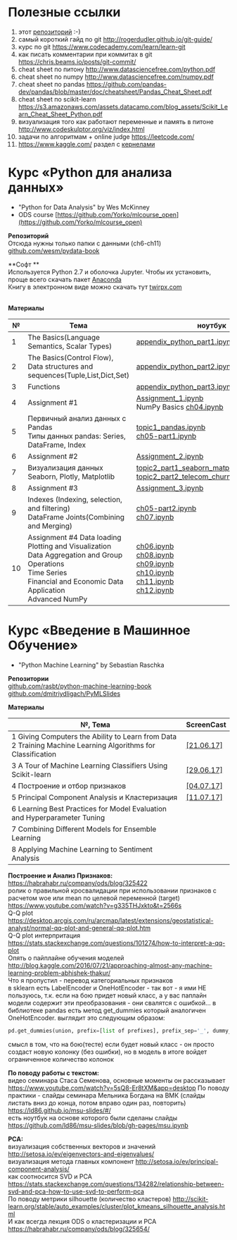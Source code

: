 # Полезные ссылки
1. этот [репозиторий](https://github.com/vboyadzhi/python-for-data-analysis) :-)
2. самый короткий гайд по git http://rogerdudler.github.io/git-guide/
3. курс по git https://www.codecademy.com/learn/learn-git
4. как писать комментарии при коммитах в git https://chris.beams.io/posts/git-commit/
5. cheat sheet по питону http://www.datasciencefree.com/python.pdf
6. cheat sheet по numpy http://www.datasciencefree.com/numpy.pdf
7. cheat sheet по pandas https://github.com/pandas-dev/pandas/blob/master/doc/cheatsheet/Pandas_Cheat_Sheet.pdf
8. cheat sheet по scikit-learn https://s3.amazonaws.com/assets.datacamp.com/blog_assets/Scikit_Learn_Cheat_Sheet_Python.pdf
9. визуализация того как работают переменные и память в питоне http://www.codeskulptor.org/viz/index.html
10. задачи по алгоритмам + online judge https://leetcode.com/
11. https://www.kaggle.com/ раздел с [кернелами](https://www.kaggle.com/c/titanic/kernels?sortBy=votes&language=Python)

# Курс «Python для анализа данных» 
+ "Python for Data Analysis" by Wes McKinney <br>
+ ODS course [https://github.com/Yorko/mlcourse_open](https://github.com/Yorko/mlcourse_open)

**Репозиторий**<br>
Отсюда нужны только папки с данными (ch6-ch11)<br>
[github.com/wesm/pydata-book](https://github.com/wesm/pydata-book)

**Софт **<br>
Используется Python 2.7 и оболочка Jupyter. Чтобы их установить, проще всего скачать пакет [Anaconda](https://www.continuum.io/downloads)<br>
Книгу в электронном виде можно скачать тут [twirpx.com](http://www.twirpx.com/library/)<br><br>

**Материалы**

№ | Тема | ноутбук | ScreenCast 
---|---|---|---
1 | The Basics(Language Semantics, Scalar Types) | [appendix_python_part1.ipynb](https://github.com/vboyadzhi/python-for-data-analysis/blob/master/appendix_python_part1.ipynb) | [[24.05.17]](https://www.youtube.com/watch?v=iX3Ih4lAcgI)
2 | The Basics(Control Flow),<br> Data structures and sequences(Tuple,List,Dict,Set) | [appendix_python_part2.ipynb](https://github.com/vboyadzhi/python-for-data-analysis/blob/master/appendix_python_part2.ipynb) | [[26.04.17]](https://www.youtube.com/watch?v=u2R1KXHeDNY) 
3 |  Functions | [appendix_python_part3.ipynb](https://github.com/vboyadzhi/python-for-data-analysis/blob/master/appendix_python_part3.ipynb) | [[16.05.17]](https://www.youtube.com/watch?v=u4taVkdy9sM&t=1s)
4 | Assignment #1 | [Assignment_1.ipynb](https://github.com/vboyadzhi/python-for-data-analysis/blob/master/Assignment_1.ipynb) <br> NumPy Basics [ch04.ipynb](https://github.com/vboyadzhi/python-for-data-analysis/blob/master/ch04.ipynb) | - 
5 | Первичный анализ данных с Pandas<br>Типы данных pandas: Series, DataFrame, Index| [topic1_pandas.ipynb](https://github.com/vboyadzhi/python-for-data-analysis/blob/master/topic1_pandas.ipynb)<br> [ch05-part1.ipynb](https://github.com/vboyadzhi/python-for-data-analysis/blob/master/ch05.ipynb)| [[23.05.17]](https://www.youtube.com/watch?v=CELAFK2VXxw)
6 | Assignment #2 | [Assignment_2.ipynb](https://github.com/vboyadzhi/python-for-data-analysis/blob/master/Assignment_2.ipynb) | -
7 | Визуализация данных<br>Seaborn, Plotly, Matplotlib | [topic2_part1_seaborn_matplotlib_plotly.ipynb](https://github.com/vboyadzhi/python-for-data-analysis/blob/master/topic2_part1_seaborn_matplotlib_plotly.ipynb)<br>[topic2_part2_telecom_churn_tsne.ipynb](https://github.com/vboyadzhi/python-for-data-analysis/blob/master/topic2_part2_telecom_churn_tsne.ipynb) | [[30.05.17]](https://www.youtube.com/watch?v=SxY6AOlT-ks)
8 | Assignment #3 | [Assignment_3.ipynb](https://github.com/vboyadzhi/python-for-data-analysis/blob/master/Assignment_3.ipynb) | -
9 | Indexes (Indexing, selection, and filtering)<br>DataFrame Joints(Combining and Merging) | [ch05-part2.ipynb](https://github.com/vboyadzhi/python-for-data-analysis/blob/master/ch05-part2.ipynb)<br>[ch07.ipynb](https://github.com/vboyadzhi/python-for-data-analysis/blob/master/ch07.ipynb) | [[13.06.17]](https://www.youtube.com/watch?v=-KQl-AH4dyA) 
10 | Assignment #4 Data loading<br>Plotting and Visualization<br>Data Aggregation and Group Operations<br>Time Series<br>Financial and Economic Data Application<br>Advanced NumPy | [ch06.ipynb](https://github.com/vboyadzhi/python-for-data-analysis/blob/master/ch06.ipynb)<br>[ch08.ipynb](https://github.com/vboyadzhi/python-for-data-analysis/blob/master/ch08.ipynb)<br>[ch09.ipynb](https://github.com/vboyadzhi/python-for-data-analysis/blob/master/ch09.ipynb)<br>[ch10.ipynb](https://github.com/vboyadzhi/python-for-data-analysis/blob/master/ch10.ipynb)<br>[ch11.ipynb](https://github.com/vboyadzhi/python-for-data-analysis/blob/master/ch11.ipynb)<br>[ch12.ipynb](https://github.com/vboyadzhi/python-for-data-analysis/blob/master/ch12.ipynb) | -

# Курс «Введение в Машинное Обучение»
+ "Python Machine Learning" by Sebastian Raschka

**Репозитории**<br>
[github.com/rasbt/python-machine-learning-book](https://github.com/rasbt/python-machine-learning-book)<br>
[github.com/dmitriydligach/PyMLSlides](https://github.com/dmitriydligach/PyMLSlides)

**Материалы**

№, Тема | ScreenCast 
---|---
1 Giving Computers the Ability to Learn from Data<br>2 Training Machine Learning Algorithms for Classification | [[21.06.17]](https://www.youtube.com/watch?v=CRbrMqCKmqY)
3 A Tour of Machine Learning Classifiers Using Scikit-learn | [[29.06.17]](https://www.youtube.com/watch?v=yeprSGN7Qco)
4 Построение и отбор признаков | [[04.07.17]](https://www.youtube.com/watch?v=CRZXA1WRwZE)
5 Principal Component Analysis и Кластеризация | [[11.07.17]](https://www.youtube.com/watch?v=PqnKsi61fdc)
6 Learning Best Practices for Model Evaluation and Hyperparameter Tuning |
7 Combining Different Models for Ensemble Learning |
8 Applying Machine Learning to Sentiment Analysis |

**Построение и Анализ Признаков:**<br>
https://habrahabr.ru/company/ods/blog/325422<br>
ролик о правильной кросвалидации при использовании признаков с расчетом woe или mean по целевой переменной (target)
https://www.youtube.com/watch?v=g335THJxkto&t=2566s<br>
Q-Q plot 
https://desktop.arcgis.com/ru/arcmap/latest/extensions/geostatistical-analyst/normal-qq-plot-and-general-qq-plot.htm<br>
Q-Q plot интерпритация 
https://stats.stackexchange.com/questions/101274/how-to-interpret-a-qq-plot<br>
Опять о пайплайне обучения моделей
http://blog.kaggle.com/2016/07/21/approaching-almost-any-machine-learning-problem-abhishek-thakur/<br>
Что я пропустил - перевод категориальных признаков<br>
в sklearn есть LabelEncoder и OneHotEncoder - так вот - я ими НЕ пользуюсь, т.к. если на бою придет новый класс, а у вас паплайн модели содержит эти преобразования - они свалятся с ошибкой... в библиотеке pandas есть метод get_dummies который аналогичен OneHotEncoder. выглядит это следующим образом:
```python
pd.get_dummies(union, prefix=[list of prefixes], prefix_sep='_', dummy_na=False, columns = [list of columns], drop_first=True)
```
смысл в том, что на бою(тесте) если будет новый класс - он просто создаст новую колонку (без ошибки), но в модель в итоге войдет ограниченное количество колонок

**По поводу работы с текстом:** <br>
видео семинара Стаса Семенова, основные моменты он рассказывает https://www.youtube.com/watch?v=5sQ8-Er8tXM&app=desktop
По поводу практики - слайды семинара Мельника Богдана на ВМК (слайды листать вниз до конца, потом вправо один раз, повторить)
https://ld86.github.io/msu-slides/#/<br>
есть ноутбук на основе которого были сделаны слайды
https://github.com/ld86/msu-slides/blob/gh-pages/msu.ipynb 

**PCA:** <br>
визуализация собственных векторов и значений
http://setosa.io/ev/eigenvectors-and-eigenvalues/<br>
визуализация метода главных компонент
http://setosa.io/ev/principal-component-analysis/<br>
как соотносится SVD и PCA 
https://stats.stackexchange.com/questions/134282/relationship-between-svd-and-pca-how-to-use-svd-to-perform-pca<br>
По поводу метрики silhouette (количество кластеров)
http://scikit-learn.org/stable/auto_examples/cluster/plot_kmeans_silhouette_analysis.html<br>
И как всегда лекция ODS о кластеризации и PCA
https://habrahabr.ru/company/ods/blog/325654/

